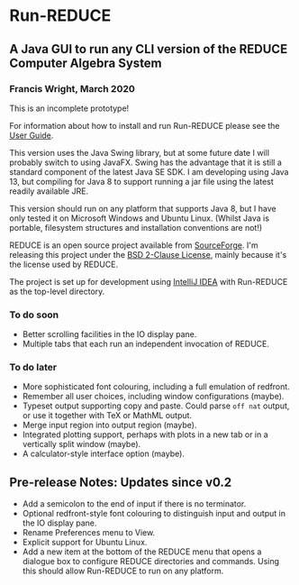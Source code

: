 # Run-REDUCE

## A Java GUI to run any CLI version of the REDUCE Computer Algebra System

### Francis Wright, March 2020

This is an incomplete prototype!

For information about how to install and run Run-REDUCE please see the
[User Guide](UserGuide.md).

This version uses the Java Swing library, but at some future date I
will probably switch to using JavaFX.  Swing has the advantage that it
is still a standard component of the latest Java SE SDK.  I am
developing using Java 13, but compiling for Java 8 to support running
a jar file using the latest readily available JRE.

This version should run on any platform that supports Java 8, but I
have only tested it on Microsoft Windows and Ubuntu Linux.  (Whilst
Java is portable, filesystem structures and installation conventions
are not!)

REDUCE is an open source project available from
[SourceForge](https://sourceforge.net/projects/reduce-algebra/).  I'm
releasing this project under the [BSD 2-Clause License](LICENSE),
mainly because it's the license used by REDUCE.

The project is set up for development using [IntelliJ
IDEA](https://www.jetbrains.com/idea/) with Run-REDUCE as the
top-level directory.

### To do soon

* Better scrolling facilities in the IO display pane.
* Multiple tabs that each run an independent invocation of REDUCE.

### To do later

* More sophisticated font colouring, including a full emulation of
  redfront.
* Remember all user choices, including window configurations (maybe).
* Typeset output supporting copy and paste. Could parse `off nat`
  output, or use it together with TeX or MathML output.
* Merge input region into output region (maybe).
* Integrated plotting support, perhaps with plots in a new tab or in a
  vertically split window (maybe).
* A calculator-style interface option (maybe).

## Pre-release Notes: Updates since v0.2

* Add a semicolon to the end of input if there is no terminator.
* Optional redfront-style font colouring to distinguish input and
  output in the IO display pane.
* Rename Preferences menu to View.
* Explicit support for Ubuntu Linux.
* Add a new item at the bottom of the REDUCE menu that opens a
  dialogue box to configure REDUCE directories and commands. Using
  this should allow Run-REDUCE to run on any platform.
